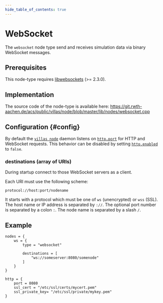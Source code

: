 ```yaml
---
hide_table_of_contents: true
---
```


# WebSocket

The `websocket` node type send and receives simulation data via binary WebSocket messages.

## Prerequisites

This node-type requires [libwebsockets](http://libwebsockets.org) (>= 2.3.0).

## Implementation

The source code of the node-type is available here:
https://git.rwth-aachen.de/acs/public/villas/node/blob/master/lib/nodes/websocket.cpp

## Configuration {#config}

By default the [`villas node`](../usage/villas-node.md) daemon listens on [`http.port`](../config/http.md#port) for HTTP and WebSocket requests.
This behavior can be disabled by setting [`http.enabled`](../config/http.md#) to `false`.

### destinations (array of URIs)

During startup connect to those WebSocket servers as a client.

Each URI must use the following scheme:

```
protocol://host:port/nodename
```

It starts with a protocol which must be one of `ws` (unencrypted) or `wss` (SSL).
The host name or IP address is separated by `://`.
The optional port number is separated by a colon `:`.
The node name is separated by a slash `/`.

## Example

``` url="external/node/etc/examples/nodes/websocket.conf" title="node/etc/examples/nodes/websocket.conf"
nodes = {
	ws = {
		type = "websocket"

		destinations = [
			"ws://someserver:8080/somenode"
		]
	}
}

http = {
	port = 8080
	ssl_cert = "/etc/ssl/certs/mycert.pem"
	ssl_private_key= "/etc/ssl/private/mykey.pem"
}
```
